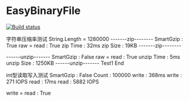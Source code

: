 EasyBinaryFile
==============
[![Build status](https://ci.appveyor.com/api/github/webhook?id=hu87xq6bdcxuvvtr)](https://ci.appveyor.com/project/chinaboard/easybinaryfile)


字符串压缩率测试
String.Length = 1280000
-------zip--------
SmartGzip : True
raw = read : True
zip Time : 32ms
zip Size : 19KB
-------zip--------

------unzip-------
SmartGzip : False
raw = read : True
unzip Time : 5ms
unzip Size : 1250KB
------unzip-------
Test1  End

int型读取写入测试
SmartGzip : False
Count : 100000
write : 368ms
write : 271 IOPS
read : 17ms
read : 5882 IOPS

write = read : True
